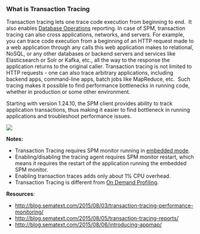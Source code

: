 ### What is Transaction Tracing

Transaction tracing lets one trace code execution from beginning to end.
 It also enables [Database Operations](database-operations) reporting. In case of
SPM, transaction tracing can also cross applications, networks, and
servers. For example, you can trace code execution from a beginning of
an HTTP request made to a web application through any calls this web
application makes to relational, NoSQL, or any other databases or
backend servers and services like Elasticsearch or Solr or Kafka, etc.,
all the way to the response the application returns to the original
caller. Transaction tracing is not limited to HTTP requests - one can
also trace arbitrary applications, including backend apps, command-line
apps, batch jobs like MapReduce, etc.  Such tracing makes it possible to
find performance bottlenecks in running code, whether in production or
some other environment.

Starting with version 1.24.10, the SPM client provides ability to track
application transactions, thus making it easier to find bottleneck in
running applications and troubleshoot performance issues.

[![](https://sematext.files.wordpress.com/2015/08/appmap1_annotated.png)](http://blog.sematext.com/2015/08/06/introducing-appmap/)

**Notes:**

  - Transaction Tracing requires SPM monitor running in [embedded mode](monitoring/spm-monitor-javaagent).
  - Enabling/disabling the tracing agent requires SPM monitor restart,
    which means it requires the restart of the application running the
    embedded SPM monitor.
  - Enabling transaction traces adds only about 1% CPU overhead.
  - Transaction Tracing is different from [On Demand Profiling](monitoring/on-demand-profiling).

**Resources**:

  - <http://blog.sematext.com/2015/08/03/transaction-tracing-performance-monitoring/>
  - <http://blog.sematext.com/2015/08/05/transaction-tracing-reports/>
  - <http://blog.sematext.com/2015/08/06/introducing-appmap/>
